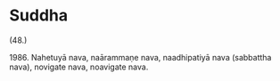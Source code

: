 # Suddha

(48.)

1986\. Nahetuyā nava, naārammaṇe nava, naadhipatiyā nava (sabbattha nava), novigate nava, noavigate nava.
